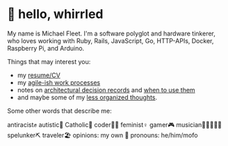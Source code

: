 # 👋 hello, whirrled

My name is Michael Fleet. I'm a software polyglot and hardware tinkerer, who loves working with Ruby, Rails, JavaScript, Go, HTTP-APIs, Docker, Raspberry Pi, and Arduino.

Things that may interest you:
- my [resume/CV](seevee/)
- my  [agile-ish work processes](scratchpad/way-of-working.md)
- notes on [architectural decision records](scratchpad/adrs.md) and [when to use them](scratchpad/flowchart.md)
- and maybe some of my [less organized thoughts](scratchpad/README.md).

Some other words that describe me:

antiracist✊
autistic🧠
Catholic📿
coder👨‍💻
feminist♀️
gamer🎮
musician🥁🎸🎹👨‍🎤
spelunker⛏
traveler🏖️
opinions: my own 💩
pronouns: he/him/mofo
<!--stackedit_data:
eyJoaXN0b3J5IjpbNTEzODM3OTUxLDI0MjY1ODg5NF19
-->